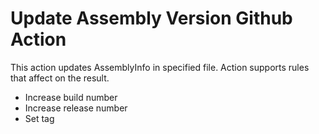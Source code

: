 # Update Assembly Version Github Action
This action updates AssemblyInfo in specified file. Action supports rules that affect on the result.
- Increase build number
- Increase release number
- Set tag